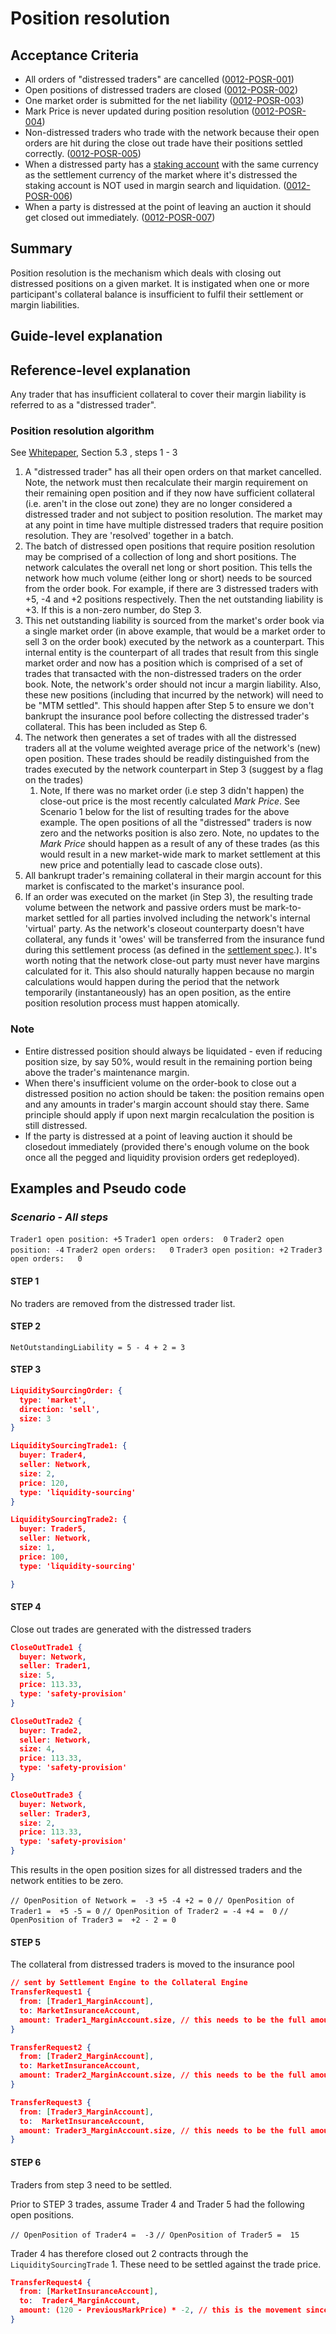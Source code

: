 # Position resolution

## Acceptance Criteria

- All orders of "distressed traders" are cancelled (<a name="0012-POSR-001" href="#0012-POSR-001">0012-POSR-001</a>)
- Open positions of distressed traders are closed (<a name="0012-POSR-002" href="#0012-POSR-002">0012-POSR-002</a>)
- One market order is submitted for the net liability (<a name="0012-POSR-003" href="#0012-POSR-003">0012-POSR-003</a>)
- Mark Price is never updated during position resolution (<a name="0012-POSR-004" href="#0012-POSR-004">0012-POSR-004</a>)
- Non-distressed traders who trade with the network because their open orders are hit during the close out trade have their positions settled correctly. (<a name="0012-POSR-005" href="#0012-POSR-005">0012-POSR-005</a>)
- When a distressed party has a [staking account](./0013-ACCT-accounts.md) with the same currency as the settlement currency of the market where it's distressed the staking account is NOT used in margin search and liquidation. (<a name="0012-POSR-006" href="#0012-POSR-006">0012-POSR-006</a>)
- When a party is distressed at the point of leaving an auction it should get closed out immediately. (<a name="0012-POSR-007" href="#0012-POSR-007">0012-POSR-007</a>)

## Summary

Position resolution is the mechanism which deals with closing out distressed positions on a given market. It is instigated when one or more participant's collateral balance is insufficient to fulfil their settlement or margin liabilities.

## Guide-level explanation

## Reference-level explanation

Any trader that has insufficient collateral to cover their margin liability is referred to as a "distressed trader".

### Position resolution algorithm

See [Whitepaper](https://vega.xyz/papers/vega-protocol-whitepaper.pdf), Section 5.3 , steps 1 - 3

1. A "distressed trader" has all their open orders on that market cancelled. Note, the network must then recalculate their margin requirement on their remaining open position and if they now have sufficient collateral (i.e. aren't in the close out zone) they are no longer considered a distressed trader and not subject to position resolution. The market may at any point in time have multiple distressed traders that require position resolution. They are 'resolved' together in a batch.
1. The batch of distressed open positions that require position resolution may be comprised of a collection of long and short positions. The network calculates the overall net long or short position. This tells the network how much volume (either long or short) needs to be sourced from the order book. For example, if there are 3 distressed traders with +5, -4 and +2 positions respectively.  Then the net outstanding liability is +3. If this is a non-zero number, do Step 3.
1. This net outstanding liability is sourced from the market's order book via a single market order (in above example, that would be a market order to sell 3 on the order book) executed by the network as a counterpart. This internal entity is the counterpart of all trades that result from this single market order and now has a position which is comprised of a set of trades that transacted with the non-distressed traders on the order book. Note, the network's order should not incur a margin liability. Also, these new positions (including that incurred by the network) will need to be "MTM settled". This should happen after Step 5 to ensure we don't bankrupt the insurance pool before collecting the distressed trader's collateral.  This has been included as Step 6.
1. The network then generates a set of trades with all the distressed traders all at the volume weighted average price of the network's (new) open position.   These trades should be readily distinguished from the trades executed by the network counterpart in Step 3 (suggest by a flag on the trades)
    1. Note, If there was no market order (i.e step 3 didn't happen) the close-out price is the most recently calculated _Mark Price_. See Scenario 1 below for the list of resulting trades for the above example. The open positions of all the "distressed" traders is now zero and the networks position is also zero. Note, no updates to the _Mark Price_ should happen as a result of any of these trades (as this would result in a new market-wide mark to market settlement at this new price and potentially lead to cascade close outs).
1. All bankrupt trader's remaining collateral in their margin account for this market is confiscated to the market's insurance pool.
1. If an order was executed on the market (in Step 3), the resulting trade volume between the network and passive orders must be mark-to-market settled for all parties involved including the network's internal 'virtual' party. As the network's closeout counterparty doesn't have collateral, any funds it 'owes' will be transferred from the insurance fund during this settlement process (as defined in the [settlement spec](./0003-MTMK-mark_to_market_settlement.md).). It's worth noting that the network close-out party must never have margins calculated for it. This also should naturally happen because no margin calculations would happen during the period that the network temporarily (instantaneously) has an open position, as the entire position resolution process must happen atomically.

### Note

- Entire distressed position should always be liquidated - even if reducing position size, by say 50%, would result in the remaining portion being above the trader's maintenance margin.
- When there's insufficient volume on the order-book to close out a distressed position no action should be taken: the position remains open and any amounts in trader's margin account should stay there. Same principle should apply if upon next margin recalculation the position is still distressed.
- If the party is distressed at a point of leaving auction it should be closedout immediately (provided there's enough volume on the book once all the pegged and liquidity provision orders get redeployed).

## Examples and Pseudo code

### _Scenario -  All steps_

`Trader1 open position: +5`
`Trader1 open orders:  0`
`Trader2 open position: -4`
`Trader2 open orders:   0`
`Trader3 open position: +2`
`Trader3 open orders:   0`

#### STEP 1

No traders are removed from the distressed trader list.

#### STEP 2

`NetOutstandingLiability = 5 - 4 + 2 = 3`

#### STEP 3

```json
LiquiditySourcingOrder: {
  type: 'market',
  direction: 'sell',
  size: 3
}

LiquiditySourcingTrade1: {
  buyer: Trader4,
  seller: Network,
  size: 2,
  price: 120,
  type: 'liquidity-sourcing'
}

LiquiditySourcingTrade2: {
  buyer: Trader5,
  seller: Network,
  size: 1,
  price: 100,
  type: 'liquidity-sourcing'

}

```

#### STEP 4

Close out trades are generated with the distressed traders

```json
CloseOutTrade1 {
  buyer: Network,
  seller: Trader1,
  size: 5,
  price: 113.33,
  type: 'safety-provision'
}

CloseOutTrade2 {
  buyer: Trade2,
  seller: Network,
  size: 4,
  price: 113.33,
  type: 'safety-provision'
}

CloseOutTrade3 {
  buyer: Network,
  seller: Trader3,
  size: 2,
  price: 113.33,
  type: 'safety-provision'
}
```

This results in the open position sizes for all distressed traders and the network entities to be zero.

`// OpenPosition of Network =  -3 +5 -4 +2 = 0`
`// OpenPosition of Trader1 =  +5 -5 = 0`
`// OpenPosition of Trader2 = -4 +4 =  0`
`// OpenPosition of Trader3 =  +2 - 2 = 0`

#### STEP 5

The collateral from distressed traders is moved to the insurance pool

```json
// sent by Settlement Engine to the Collateral Engine
TransferRequest1 {
  from: [Trader1_MarginAccount],
  to: MarketInsuranceAccount,
  amount: Trader1_MarginAccount.size, // this needs to be the full amount
}

TransferRequest2 {
  from: [Trader2_MarginAccount],
  to: MarketInsuranceAccount,
  amount: Trader2_MarginAccount.size, // this needs to be the full amount
}

TransferRequest3 {
  from: [Trader3_MarginAccount],
  to:  MarketInsuranceAccount,
  amount: Trader3_MarginAccount.size, // this needs to be the full amount
}
```

#### STEP 6

Traders from step 3 need to be settled.

Prior to STEP 3 trades, assume Trader 4 and Trader 5 had the following open positions.

`// OpenPosition of Trader4 =  -3`
`// OpenPosition of Trader5 =  15`

Trader 4 has therefore closed out 2 contracts through the `LiquiditySourcingTrade` 1. These need to be settled against the trade price.

```json
TransferRequest4 {
  from: [MarketInsuranceAccount],
  to:  Trader4_MarginAccount,
  amount: (120 - PreviousMarkPrice) * -2, // this is the movement since the last settlement multiplied by the volume of the closed out amount
}

```
